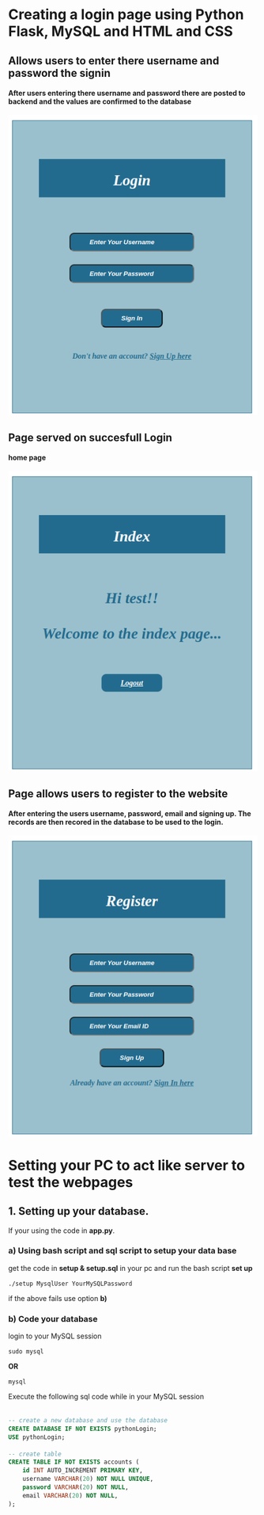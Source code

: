 # Creating a login page using Python Flask, MySQL and HTML and CSS

## Allows users to enter there username and password the signin
#### After users entering there username and password there are posted to backend and the values are confirmed to the database
![Login page](https://github.com/peterodero561/Login/blob/main/images/login.png)

## Page served on succesfull Login
#### home page
![home page](https://github.com/peterodero561/Login/blob/main/images/home.png)

## Page allows users to register to the website
#### After entering the users username, password, email and signing up. The records are then recored in the database to be used to the login.
![register page](https://github.com/peterodero561/Login/blob/main/images/register.png)



# Setting your PC to act like server to test the webpages

## 1. Setting up your database.

If your using the code in **app.py**.

### a) Using bash script and sql script to setup your data base

get the code in **setup & setup.sql** in your pc and run the bash script **set up**
```
./setup MysqlUser YourMySQLPassword
```

if the above fails use option **b)**

### b) Code your database

login to your MySQL session
```
sudo mysql
```
**OR**
```
mysql
```

Execute the following sql code while in your MySQL session

```sql

-- create a new database and use the database
CREATE DATABASE IF NOT EXISTS pythonLogin;
USE pythonLogin;

-- create table
CREATE TABLE IF NOT EXISTS accounts (
	id INT AUTO_INCREMENT PRIMARY KEY,
	username VARCHAR(20) NOT NULL UNIQUE,
	password VARCHAR(20) NOT NULL,
	email VARCHAR(20) NOT NULL,
);
```

